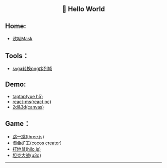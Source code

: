 <h2 align="center">👋 Hello World</h2>

## Home:

- [欧呦Mask](https://jsmask.github.io/ouyou/index.html#/)



## Tools：

- [svga转换png序列帧](https://jsmask.github.io/svgatopngs/)



## Demo: 

- [taptap(vue h5)](https://jsmask.github.io/taptap/)
- [react-ms(react pc)](https://jsmask.github.io/react-ms)
- [2d&3d(canvas)](https://github.com/jsmask/JSCanvasTest)



## Game：

- [跳一跳(three.js)](https://jsmask.github.io/jump-game/index.html)
- [淘金矿工(cocos creator)](https://jsmask.github.io/gold-miner/)
- [打地鼠(hilo.js)](https://jsmask.github.io/h5game/gopher.html)
- [坦克大战(u3d)](https://github.com/jsmask/Tank)

____

<!--START_SECTION:waka-->


<!--END_SECTION:waka-->
